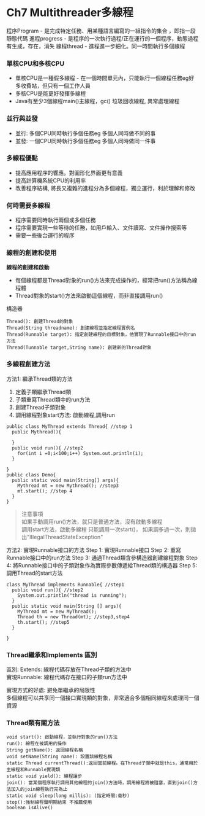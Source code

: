 # Ch7 Multithreader多線程
程序Program - 是完成特定任務、用某種語言編寫的一組指令的集合 ，即指一段靜態代碼
進程progress - 是程序的一次執行過程/正在運行的一個程序，動態過程有生成，存在，消失
線程thread - 進程進一步細化。同一時間執行多個線程  

### 單核CPU和多核CPU
- 單核CPU是一種假多線程 - 在一個時間單元內，只能執行一個線程任務eg好多收費站，但只有一個工作人員
- 多核CPU是能更好發揮多線程  
- Java有至少3個線程main()主線程，gc() 垃圾回收線程, 異常處理線程

### 並行與並發
- 並行: 多個CPU同時執行多個任務eg 多個人同時做不同的事  
- 並發: 一個CPU同時執行多個任務eg 多個人同時做同一件事  

### 多線程優點
+ 提高應用程序的響應。對圖形化界面更有意義  
+ 提高計算機系統CPU的利用率  
+ 改善程序結構, 將長又複雜的進程分為多個線程，獨立運行，利於理解和修改  

### 何時需要多線程
+ 程序需要同時執行兩個或多個任務
+ 程序需要實現一些等待的任務，如用戶輸入、文件讀寫、文件操作搜索等  
+ 需要一些後台運行的程序

### 線程的創建和使用
**線程的創建和啟動**
- 每個線程都是Thread對象的run()方法來完成操作的，經常把run()方法稱為線程體  
- Thread對象的start()方法來啟動這個線程，而非直接調用run()

構造器
```
Thread(): 創建Thread的對象
Thread(String threadname): 創建線程並指定線程實例名
Thread(Runnable target): 指定創建線程的目標對象，他實現了Runnable接口中的run方法
Thread(Tunnable target,String name): 創建新的Thread對象
```
### 多線程創建方法
方法1: 繼承Thread類的方法
1. 定義子類繼承Thread類
2. 子類重寫Thread類中的run方法
3. 創建Thread子類對象
4. 調用線程對象start方法: 啟動線程,調用run

```
public class MyThread extends Thread{ //step 1
  public Mythread(){
  
  }
  public void run(){ //step2
    for(int i =0;i<100;i++) System.out.println(i);
  }
  
}
public class Demo{
  public static void main(String[] args){
    Mythread mt = new Mythread(); //step3
    mt.start(); //step 4
  }
}
```

> 注意事項  
> 如果手動調用run()方法，就只是普通方法，沒有啟動多線程  
> 調用start方法，啟動多線程
> 只能調用一次start()， 如果調多過一次，則拋出"IIIegalThreadStateException"

方法2: 實現Runnable接口的方法
Step 1: 實現Runnable接口
Step 2: 重寫Runnable接口中的run方法
Step 3: 通過Thread類含參構造器創建線程對象
Step 4: 將Runnable接口中的子類對象作為實際參數傳遞給Thread類的構造器
Step 5: 調用Thread的start方法
```
class MyThread implements Runnable{ //step1
  public void run(){ //step2
    System.out.println("thread is running");
  }
  public static void main(String [] args){
    MyThread mt = new MyThread();
    Thread th = new Thread(mt); //step3,step4
    th.start(); //step5
  }

}

```

### Thread繼承和Implements 區別
區別:
Extends: 線程代碼存放在Thread子類的方法中  
實現Runnable: 線程代碼存在接口的子類run方法中  

實現方式的好處:
避免單繼承的局限性  
多個線程可以共享同一個接口實現類的對象，非常適合多個相同線程來處理同一個資源  

### Thread類有關方法
```
void start(): 啟動線程，並執行對象的run()方法
run(): 線程在被調用的操作
String getName(): 返回線程名稱
void setName(String name): 設置該線程名稱
static Thread currentThread():返回當前線程。在Thread子類中就是this，通常用於主線程和Runnable實現類
static void yield(): 線程讓步
join(): 當某個程序執行調用其他線程的join()方法時，調用線程將被阻塞，直到join()方法加入的join線程執行完為止
static void sleep(long millis): (指定時間:毫秒)  
stop():強制線程聲明期結束 不推薦使用
boolean isAlive()

```
```
